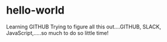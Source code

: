 # hello-world
Learning GITHUB
Trying to figure all this out....GITHUB, SLACK, JavaScript,.....so much to do so little time! 

